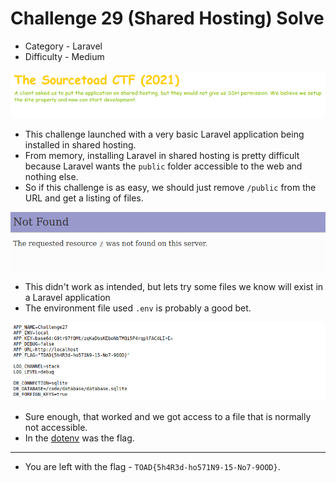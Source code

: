 # Challenge 29 (Shared Hosting) Solve

* Category - Laravel
* Difficulty - Medium

![](challenge-29.png)

* This challenge launched with a very basic Laravel application being installed in shared hosting.
* From memory, installing Laravel in shared hosting is pretty difficult because Laravel wants the `public`
folder accessible to the web and nothing else.
* So if this challenge is as easy, we should just remove `/public` from the URL and get a listing of files.

![](challenge-29-not-found.png)

* This didn't work as intended, but lets try some files we know will exist in a Laravel application
* The environment file used `.env` is probably a good bet.

![](challenge-29-env.png)

* Sure enough, that worked and we got access to a file that is normally not accessible.
* In the [dotenv](https://github.com/vlucas/phpdotenv) was the flag.

---

* You are left with the flag - `TOAD{5h4R3d-ho571N9-15-No7-9OOD}`.